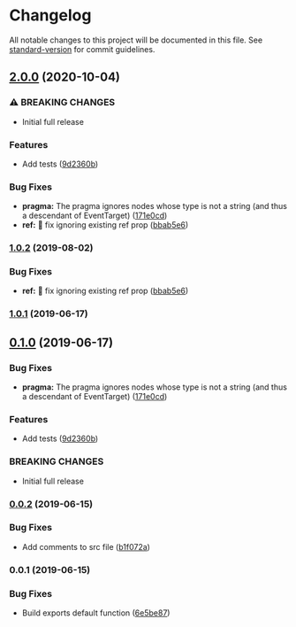 # Changelog

All notable changes to this project will be documented in this file. See [standard-version](https://github.com/conventional-changelog/standard-version) for commit guidelines.

## [2.0.0](https://github.com/calebdwilliams/jsx-native-events/compare/v0.0.2...v2.0.0) (2020-10-04)


### ⚠ BREAKING CHANGES

* Initial full release

### Features

* Add tests ([9d2360b](https://github.com/calebdwilliams/jsx-native-events/commit/9d2360bec3e386daf261ed3c374f7ae19e688042))


### Bug Fixes

* **pragma:** The pragma ignores nodes whose type is not a string (and thus a descendant of EventTarget) ([171e0cd](https://github.com/calebdwilliams/jsx-native-events/commit/171e0cd0f402fd58e41e7278d6a13f55a3c90938))
* **ref:** :bug: fix ignoring existing ref prop ([bbab5e6](https://github.com/calebdwilliams/jsx-native-events/commit/bbab5e685458bc31d8c95038cd7bd3dbdd54b78f))

### [1.0.2](https://github.com/calebdwilliams/jsx-native-events/compare/v1.0.1...v1.0.2) (2019-08-02)


### Bug Fixes

* **ref:** :bug: fix ignoring existing ref prop ([bbab5e6](https://github.com/calebdwilliams/jsx-native-events/commit/bbab5e6))



### [1.0.1](https://github.com/calebdwilliams/jsx-native-events/compare/v0.1.0...v1.0.1) (2019-06-17)



## [0.1.0](https://github.com/calebdwilliams/jsx-native-events/compare/v0.0.2...v0.1.0) (2019-06-17)


### Bug Fixes

* **pragma:** The pragma ignores nodes whose type is not a string (and thus a descendant of EventTarget) ([171e0cd](https://github.com/calebdwilliams/jsx-native-events/commit/171e0cd))


### Features

* Add tests ([9d2360b](https://github.com/calebdwilliams/jsx-native-events/commit/9d2360b))


### BREAKING CHANGES

* Initial full release



### [0.0.2](https://github.com/calebdwilliams/jsx-native-events/compare/v0.0.1...v0.0.2) (2019-06-15)


### Bug Fixes

* Add comments to src file ([b1f072a](https://github.com/calebdwilliams/jsx-native-events/commit/b1f072a))



### 0.0.1 (2019-06-15)


### Bug Fixes

* Build exports default function ([6e5be87](https://github.com/calebdwilliams/jsx-native-events/commit/6e5be87))
